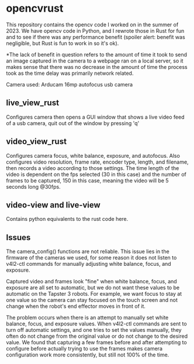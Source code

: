 # opencvrust
This repository contains the opencv code I worked on in the summer of 2023. We have opencv code in Python, and I rewrote those in Rust for fun and to see if there was any performance benefit (spoiler alert: benefit was negligible, but Rust is fun to work in so it's ok).

*The lack of benefit in question refers to the amount of time it took to send an image captured in the camera to a webpage ran on a local server, so it makes sense that there was no decrease in the amount of time the process took as the time delay was primarily network related.

Camera used: Arducam 16mp autofocus usb camera
## live_view_rust
Configures camera then opens a GUI window that shows a live video feed of a usb camera, quit out of the window by pressing 'q'

## video_view_rust 
Configures camera focus, white balance, exposure, and autofocus. Also configures video resolution, frame rate, encoder type, length, and filename, then records a video according to those settings. The time length of the video is dependent on the fps selected (30 in this case) and the number of frames to be captured, 150 in this case, meaning the video will be 5 seconds long @30fps.

## video-view and live-view
Contains python equivalents to the rust code here.

## Issues
The camera_config() functions are not reliable. This issue lies in the firmware of the cameras we used, for some reason it does not listen to v4l2-ctl commands for manually adjusting white balance, focus, and exposure. 

Captured video and frames look "fine" when white balance, focus, and exposure are all set to automatic, but we do not want these values to be automatic on the Tapster 3 robots. For example, we want focus to stay at one value so the camera can stay focused on the touch screen and not change when the robot's end effector moves in front of it.

The problem occurs when there is an attempt to manually set white balance, focus, and exposure values. When v4l2-ctl commands are sent to turn off automatic settings, and one tries to set the values manually, they often do not change from the original value or do not change to the desired value. We found that capturing a few frames before and after attempting to configure before actually trying to use the frames makes camera configuration work more consistently, but still not 100% of the time.

